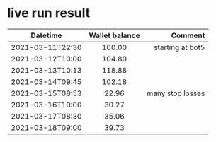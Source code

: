 # live run result
|    Datetime      | Wallet balance |      Comment     |
|------------------|:--------------:|-----------------:|
| 2021-03-11T22:30 |    100.00      | starting at bot5 |
| 2021-03-12T10:00 |    104.80      |                  |
| 2021-03-13T10:13 |    118.88      |                  |
| 2021-03-14T09:45 |    102.18      |                  |
| 2021-03-15T08:53 |    22.96       |  many stop losses                |
| 2021-03-16T10:00 |    30.27       |                  |
| 2021-03-17T08:30 |    35.06      |                  |
| 2021-03-18T09:00 |    39.73      |                  |

